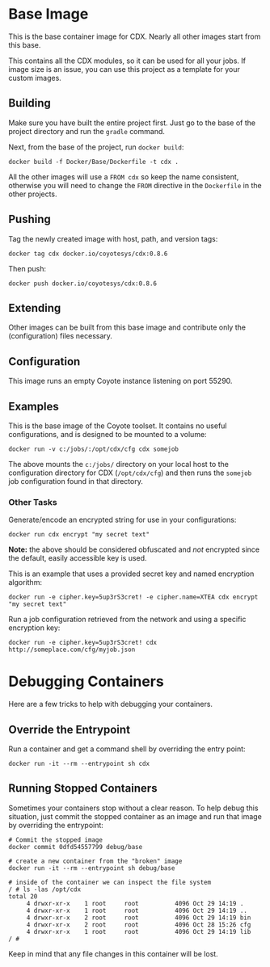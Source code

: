 # Base Image

This is the base container image for CDX. Nearly all other images start from this base.

This contains all the CDX modules, so it can be used for all your jobs. If image size is an issue, you can use this project as a template for your custom images.

## Building

Make sure you have built the entire project first. Just go to the base of the project directory and run the `gradle` command.

Next, from the base of the project, run `docker build`:

    docker build -f Docker/Base/Dockerfile -t cdx .

All the other images will use a `FROM cdx` so keep the name consistent, otherwise you will need to change the `FROM` 
directive in the `Dockerfile` in the other projects.

## Pushing

Tag the newly created image with host, path, and version tags:

    docker tag cdx docker.io/coyotesys/cdx:0.8.6

Then push:

    docker push docker.io/coyotesys/cdx:0.8.6


## Extending

Other images can be built from this base image and contribute only the (configuration) files necessary.

## Configuration

This image runs an empty Coyote instance listening on port 55290. 

## Examples

This is the base image of the Coyote toolset. It contains no useful configurations, and is designed to be mounted to a volume:

    docker run -v c:/jobs/:/opt/cdx/cfg cdx somejob

The above mounts the `c:/jobs/` directory on your local host to the configuration directory for CDX (`/opt/cdx/cfg`) and then runs the `somejob` job configuration found in that directory.

### Other Tasks

Generate/encode an encrypted string for use in your configurations:

    docker run cdx encrypt "my secret text"

**Note:** the above should be considered obfuscated and _not_ encrypted since the default, easily accessible key is used.    

This is an example that uses a provided secret key and named encryption algorithm:

    docker run -e cipher.key=5up3rS3cret! -e cipher.name=XTEA cdx encrypt "my secret text"

Run a job configuration retrieved from the network and using a specific encryption key:

    docker run -e cipher.key=5up3rS3cret! cdx http://someplace.com/cfg/myjob.json


# Debugging Containers

Here are a few tricks to help with debugging your containers.

## Override the Entrypoint

Run a container and get a command shell by overriding the entry point:

    docker run -it --rm --entrypoint sh cdx


## Running Stopped Containers

Sometimes your containers stop without a clear reason. To help debug this situation, just commit the stopped container 
as an image and run that image by overriding the entrypoint:
```
# Commit the stopped image
docker commit 0dfd54557799 debug/base

# create a new container from the "broken" image
docker run -it --rm --entrypoint sh debug/base

# inside of the container we can inspect the file system
/ # ls -las /opt/cdx
total 20
     4 drwxr-xr-x    1 root     root          4096 Oct 29 14:19 .
     4 drwxr-xr-x    1 root     root          4096 Oct 29 14:19 ..
     4 drwxr-xr-x    2 root     root          4096 Oct 29 14:19 bin
     4 drwxr-xr-x    2 root     root          4096 Oct 28 15:26 cfg
     4 drwxr-xr-x    1 root     root          4096 Oct 29 14:19 lib
/ #
```
Keep in mind that any file changes in this container will be lost.
